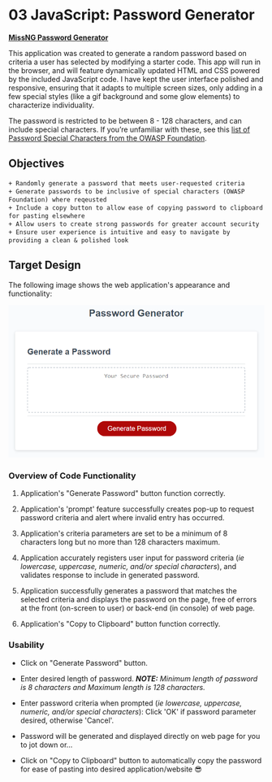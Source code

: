 # 03 JavaScript: Password Generator

**[MissNG Password Generator](https://missng-git.github.io/BCS_PW-Generator/)**

This application was created to generate a random password based on criteria a user has selected by modifying a starter code. This app will run in the browser, and will feature dynamically updated HTML and CSS powered by the included JavaScript code. I have kept the user interface polished and responsive, ensuring that it adapts to multiple screen sizes, only adding in a few special styles (like a gif background and some glow elements) to characterize individuality.

The password is restricted to be between 8 - 128 characters, and can include special characters. If you’re unfamiliar with these, see this [list of Password Special Characters from the OWASP Foundation](https://www.owasp.org/index.php/Password_special_characters).

## Objectives

```
+ Randomly generate a password that meets user-requested criteria
+ Generate passwords to be inclusive of special characters (OWASP Foundation) where reqeusted
+ Include a copy button to allow ease of copying password to clipboard for pasting elsewhere
+ Allow users to create strong passwords for greater account security
+ Ensure user experience is intuitive and easy to navigate by providing a clean & polished look

```

## Target Design

The following image shows the web application's appearance and functionality:

![password generator demo](./Assets/03-javascript-homework-demo.png)


### Overview of Code Functionality

1. Application's "Generate Password" button function correctly.

2. Application's 'prompt' feature successfully creates pop-up to request password criteria and alert where invalid entry has occurred.

3. Application's criteria parameters are set to be a minimum of 8 characters long but no more than 128 characters maximum.

4. Application accurately registers user input for password criteria (*ie lowercase, uppercase, numeric, and/or special characters*), and validates response to include in generated password.

5. Application successfully generates a password that matches the selected criteria and displays the password on the page, free of errors at the front (on-screen to user) or back-end (in console) of web page.

6. Application's "Copy to Clipboard" button function correctly.

### Usability

* Click on "Generate Password" button.

* Enter desired length of password.
_**NOTE:** Minimum length of password is 8 characters and Maximum length is 128 characters._

* Enter password criteria when prompted (*ie lowercase, uppercase, numeric, and/or special characters*): Click 'OK' if password parameter desired, otherwise 'Cancel'.

* Password will be generated and displayed directly on web page for you to jot down or...

* Click on "Copy to Clipboard" button to automatically copy the password for ease of pasting into desired application/website 😎